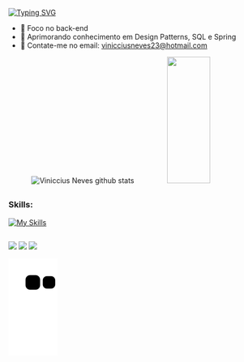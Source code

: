 [![Typing SVG](https://readme-typing-svg.herokuapp.com/?color=fff&size=35&center=true&vCenter=true&width=1000&lines=Olá,+meu+nome+é+Viniccius+Neves+!;Tenho+25+anos;Atualmente+estudo+Back+End;+:%29)](https://git.io/typing-svg)

- 🔭 Foco no back-end
- 🌱 Aprimorando conhecimento em Design Patterns, SQL e Spring
- 💬 Contate-me no email: vinicciusneves23@hotmail.com




<div align="center"> 
  <img width="49%" height="250px" src="https://github-readme-stats.vercel.app/api?username=vinicciusnev&show_icons=true&count_private=true&hide_border=true&title_color=A9FEF7&icon_color=A9FEF7&text_color=c9d1d9&bg_color=141321" alt="Viniccius Neves github stats" /> 
  <img width="41%" height="250px" src="https://github-readme-stats.vercel.app/api/top-langs/?username=vinicciusnev&layout=compact&hide_border=true&title_color=A9FEF7&text_color=c9d1d9&bg_color=141321" />
</div>
</div>

##

### Skills:

[![My Skills](https://skillicons.dev/icons?i=java,python,aws,mysql,postgresql,nodejs,docker)](https://skillicons.dev)

##
  
  
<div>  
 <a href="https://discord.gg/wagxzStdcR](https://discord.gg/z4j9Tbr9" target="_blank"><img src="https://img.shields.io/badge/Discord-7289DA?style=for-the-badge&logo=discord&logoColor=white" target="_blank"></a> 
  <a href = "mailto:vinicciusneves23@hotmail.com"><img src="https://img.shields.io/badge/-Gmail-%23333?style=for-the-badge&logo=gmail&logoColor=white" target="_blank"></a>
  <a href="https://www.linkedin.com/in/viniccius-neves" target="_blank"><img src="https://img.shields.io/badge/-LinkedIn-%230077B5?style=for-the-badge&logo=linkedin&logoColor=white" target="_blank"></a> 
 
![Snake animation](https://github.com/vinicciusnev/vinicciusnev/blob/output/github-contribution-grid-snake.svg)
</div>
